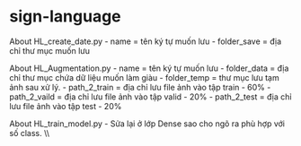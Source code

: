 # sign-language
About HL_create_date.py
	- name = tên ký tự muốn lưu
	- folder_save = địa chỉ thư mục muốn lưu

About HL_Augmentation.py
	- name = tên ký tự muốn lưu
	- folder_data = địa chỉ thư mục chứa dữ liệu muốn làm giàu
	- folder_temp = thư mục lưu tạm ảnh sau xử lý.
	- path_2_train = địa chỉ lưu file ảnh vào tập train - 60%
	- path_2_vaild = địa chỉ lưu file ảnh vào tập valid - 20%
	- path_2_test = địa chỉ lưu file ảnh vào tập test - 20%

About HL_train_model.py
	- Sửa lại ở lớp Dense sao cho ngõ ra phù hợp với số class.
  \\\
